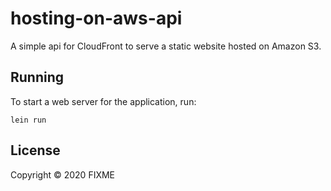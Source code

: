 # hosting-on-aws-api

A simple api for CloudFront to serve a static website hosted on Amazon S3.

## Running

To start a web server for the application, run:

    lein run 

## License

Copyright © 2020 FIXME

